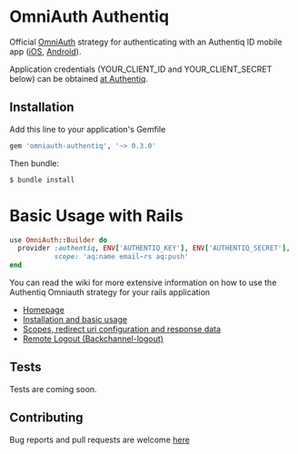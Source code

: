 # OmniAuth Authentiq

Official [OmniAuth](https://github.com/omniauth/omniauth/wiki) strategy for authenticating with an  Authentiq ID mobile app ([iOS](https://itunes.apple.com/us/app/authentiq-id/id964932341),  [Android](https://play.google.com/store/apps/details?id=com.authentiq.authentiqid)).

Application credentials (YOUR_CLIENT_ID and YOUR_CLIENT_SECRET below) can be obtained [at Authentiq](https://www.authentiq.com/developers/?utm_source=github&utm_medium=readme&utm_campaign=omniauth-authentiq).

## Installation

Add this line to your application's Gemfile

```ruby
gem 'omniauth-authentiq', '~> 0.3.0'
```

Then bundle:

    $ bundle install

# Basic Usage with Rails

```ruby
use OmniAuth::Builder do
  provider :authentiq, ENV['AUTHENTIQ_KEY'], ENV['AUTHENTIQ_SECRET'],
           scope: 'aq:name email~rs aq:push'
end
```

You can read the wiki for more extensive information on how to use the Authentiq Omniauth strategy for your rails application

* [Homepage](https://github.com/AuthentiqID/omniauth-authentiq/wiki)
* [Installation and basic usage](https://github.com/AuthentiqID/omniauth-authentiq/wiki/Installation-and-basic-usage)
* [Scopes, redirect uri configuration and response data](https://github.com/AuthentiqID/omniauth-authentiq/wiki/Scopes,-callback-url-configuration-and-responses)
* [Remote Logout (Backchannel-logout)](https://github.com/AuthentiqID/omniauth-authentiq/wiki/Remote-logout)

## Tests

Tests are coming soon.

## Contributing

Bug reports and pull requests are welcome [here](https://github.com/AuthentiqID/omniauth-authentiq)
